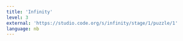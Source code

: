 ```yaml
---
title: 'Infinity'
level: 3
external: 'https://studio.code.org/s/infinity/stage/1/puzzle/1'
language: nb
---
```

